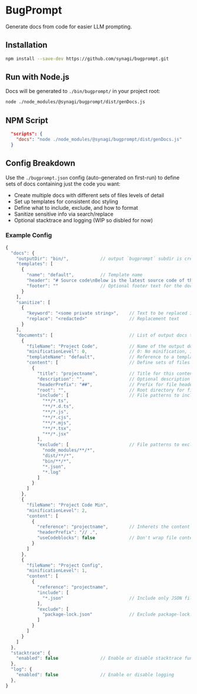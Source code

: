 # BugPrompt

Generate docs from code for easier LLM prompting.

## Installation

```bash
npm install --save-dev https://github.com/synagi/bugprompt.git
```

## Run with Node.js
Docs will be generated to `./bin/bugprompt/` in your project root:
```bash
node ./node_modules/@synagi/bugprompt/dist/genDocs.js
```

## NPM Script
```json
  "scripts": {
    "docs": "node ./node_modules/@synagi/bugprompt/dist/genDocs.js"
  }
```

## Config Breakdown

Use the `./bugprompt.json` config (auto-generated on first-run) to define sets of docs containing just the code you want:

- Create multiple docs with different sets of files levels of detail
- Set up templates for consistent doc styling
- Define what to include, exclude, and how to format
- Sanitize sensitive info via search/replace
- Optional stacktrace and logging (WIP so disbled for now)

### Example Config
```js
{
  "docs": {
    "outputDir": "bin/",            // output `bugprompt` subdir is create here, cleaned each time
    "templates": [
      {
        "name": "default",          // Template name
        "header": "# Source code\nBelow is the latest source code of the project, with each script given with its relative path to the project root.  Analyze all the code directly to understand its structure, flow and purpose:",
        "footer": ""                // Optional footer text for the document
      }
    ],
    "sanitize": [
      {
        "keyword": "<some private string>",    // Text to be replaced in all output docs
        "replace": "<redacted>"                // Replacement text
      }
    ],
    "documents": [                             // List of output docs to create
      {
        "fileName": "Project Code",            // Name of the output doc
        "minificationLevel": 0,                // 0: No minification, 1: Basic, 2: Aggressive
        "templateName": "default",             // Reference to a template defined above
        "content": [                           // Define sets of files to include in this doc
          {
            "title": "projectname",            // Title for this content block
            "description": "",                 // Optional description
            "headerPrefix": "##",              // Prefix for file headers in the document
            "root": "",                        // Root directory for file matching
            "include": [                       // File patterns to include
              "**/*.ts",
              "**/*.d.ts",
              "**/*.js",
              "**/*.cjs",
              "**/*.mjs",
              "**/*.tsx",
              "**/*.jsx"
            ],
            "exclude": [                       // File patterns to exclude
              "node_modules/**/*",
              "dist/**/*",
              "bin/**/*",
              "*.json",
              "*.log"
            ]
          }
        ]
      },
      {
        "fileName": "Project Code Min",
        "minificationLevel": 2,
        "content": [
          {
            "reference": "projectname",        // Inherets the content block titled "projectname"
            "headerPrefix": "// .",
            "useCodeblocks": false             // Don't wrap file contents in code blocks
          }
        ]
      },
      {
        "fileName": "Project Config",
        "minificationLevel": 1,
        "content": [
          {
            "reference": "projectname",
            "include": [
              "*.json"                         // Include only JSON files
            ],
            "exclude": [
              "package-lock.json"              // Exclude package-lock.json
            ]
          }
        ]
      }
    ]
  },
  "stacktrace": {
    "enabled": false                // Enable or disable stacktrace functionality
  },
  "log": {
    "enabled": false                // Enable or disable logging
  },
}
```
